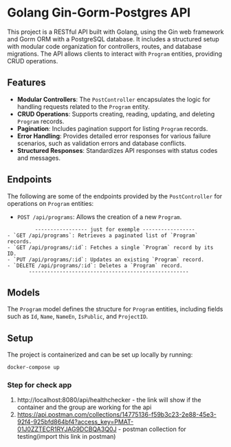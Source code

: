 # Golang Gin-Gorm-Postgres API

This project is a RESTful API built with Golang, using the Gin web framework and Gorm ORM with a PostgreSQL database. It includes a structured setup with modular code organization for controllers, routes, and database migrations. The API allows clients to interact with `Program` entities, providing CRUD operations.

## Features

- **Modular Controllers**: The `PostController` encapsulates the logic for handling requests related to the `Program` entity.
- **CRUD Operations**: Supports creating, reading, updating, and deleting `Program` records.
- **Pagination**: Includes pagination support for listing `Program` records.
- **Error Handling**: Provides detailed error responses for various failure scenarios, such as validation errors and database conflicts.
- **Structured Responses**: Standardizes API responses with status codes and messages.

## Endpoints

The following are some of the endpoints provided by the `PostController` for operations on `Program` entities:

- `POST /api/programs`: Allows the creation of a new `Program`.

```
         ----------------- just for exemple -----------------
- `GET /api/programs`: Retrieves a paginated list of `Program` records.
- `GET /api/programs/:id`: Fetches a single `Program` record by its ID.
- `PUT /api/programs/:id`: Updates an existing `Program` record.
- `DELETE /api/programs/:id`: Deletes a `Program` record.
       ----------------------------------------------------
```

## Models

The `Program` model defines the structure for `Program` entities, including fields such as `Id`, `Name`, `NameEn`, `IsPublic`, and `ProjectID`.

## Setup

The project is containerized and can be set up locally by running:

```sh
docker-compose up
```
### Step for check app

1. http://localhost:8080/api/healthchecker - the link will show if the container and the group are working for the api
2. https://api.postman.com/collections/14775136-f59b3c23-2e88-45e3-92f4-925bfd864bf4?access_key=PMAT-01J0ZZTECR1RYJAG9DCBQA3Q0J - postman collection for testing(import this link in postman)
